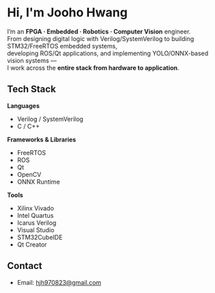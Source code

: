 # Hi, I'm Jooho Hwang

I’m an **FPGA · Embedded · Robotics · Computer Vision** engineer.  
From designing digital logic with Verilog/SystemVerilog to building STM32/FreeRTOS embedded systems,  
developing ROS/Qt applications, and implementing YOLO/ONNX-based vision systems —  
I work across the **entire stack from hardware to application**.

## Tech Stack

**Languages**  
- Verilog / SystemVerilog  
- C / C++  

**Frameworks & Libraries**  
- FreeRTOS  
- ROS  
- Qt  
- OpenCV  
- ONNX Runtime

**Tools**  
- Xilinx Vivado
- Intel Quartus
- Icarus Verilog
- Visual Studio
- STM32CubeIDE
- Qt Creator

## Contact
- Email: hjh970823@gmail.com
